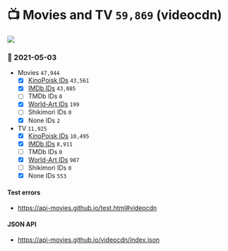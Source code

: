 # :tv: Movies and TV `59,869` (videocdn)

<a href="https://API-Movies.github.io"><img src="https://API-Movies.github.io/banner.png?cache"></a>

### :date: 2021-05-03
- Movies `47,944`
  - [x] <a href="https://API-Movies.github.io/videocdn/movie_kinopoisk_ids.json">KinoPoisk IDs</a> `43,561`
  - [x] <a href="https://API-Movies.github.io/videocdn/movie_imdb_ids.json">IMDb IDs</a> `43,085`
  - [ ] TMDb IDs `0`
  - [x] <a href="https://API-Movies.github.io/videocdn/movie_world_art_ids.json">World-Art IDs</a> `199`
  - [ ] Shikimori IDs `0`
  - [x] None IDs `2`
- TV `11,925`
  - [x] <a href="https://API-Movies.github.io/videocdn/tv_kinopoisk_ids.json">KinoPoisk IDs</a> `10,495`
  - [x] <a href="https://API-Movies.github.io/videocdn/tv_imdb_ids.json">IMDb IDs</a> `8,911`
  - [ ] TMDb IDs `0`
  - [x] <a href="https://API-Movies.github.io/videocdn/tv_world_art_ids.json">World-Art IDs</a> `907`
  - [ ] Shikimori IDs `0`
  - [x] None IDs `553`
#### Test errors
- <a href='https://api-movies.github.io/test.html#videocdn'>https://api-movies.github.io/test.html#videocdn</a>
#### JSON API
- <a href='https://api-movies.github.io/videocdn/index.json'>https://api-movies.github.io/videocdn/index.json</a>
